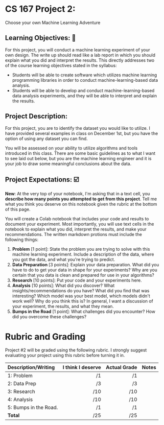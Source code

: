 # CS 167 Project 2: 
Choose your own Machine Learning Adventure

## Learning Objectives: 📝
For this project, you will conduct a machine learning experiment of your own design. The write up should read like a lab report in which you should explain what you did and interpret the results. This directly addresses two of the course learning objectives stated in the syllabus:
- Students will be able to create software which utilizes machine learning programming libraries in order to conduct machine-learning-based data analysis.
- Students will be able to develop and conduct machine-learning-based data analysis experiments, and they will be able to interpret and explain the results.

## Project Description: 
For this project, you are to identify the dataset you would like to utilize. I have provided several examples in class on December 1st, but you have the option of using any dataset you can find.

You will be assessed on your ability to utilize algorithms and tools introduced in this class. There are some basic guidelines as to what I want to see laid out below, but you are the machine learning engineer and it is your job to draw some meaningful conclusions about the data.

## Project Expectations: ☑️
**New**: At the very top of your notebook, I'm asking that in a text cell, you **describe how many points you attempted to get from this project**. Tell me what you think you deserve on this notebook given the rubric at the bottom of this page. 

You will create a Colab notebook that includes your code and results to document your experiment. Most importantly, you will use text cells in the notebook to explain what you did, interpret the results, and make your recommendations. The written markdown protions must include the following things:
1. **Problem** [1 point]: State the problem you are trying to solve with this machine learning experiment. Include a description of the data, where you got the data, and what you're trying to predict.
2.  **Data Preparation** [3 points]: Explain your data preparation. What did you have to do to get your data in shape for your experiments? Why are you certain that you data is clean and prepared for use in your algorithms? 
3.  **Research** [10 points]: Put your code and your experiments here.
4.  **Analysis** [10 points]: What did you discover? What insights/recommendations do you have? What did you find that was interesting? Which model was your best model, which models didn't work well? Why do you think this is? In general, I want a discussion of your experiment, the results, and what they mean.
5.  **Bumps in the Road** [1 point]: What challenges did you encounter? How did you overcome these challenges?

# Rubric and Grading
Project #2 will be graded using the following rubric. I strongly suggest evaluating your project using this rubric before turning it in.

| **Description/Writing**  |**I think I deserve** |**Actual Grade**|**Notes** |
| :------------------------------- | -------: | ----: |:---- |
| 1: Problem                       |        /1|       /1|    |
| 2: Data Prep                     |        /3|       /3|    | 
| 3: Research                      |       /10|      /10|    |
| 4: Analysis                      |       /10|      /10|    | 
| 5: Bumps in the Road.            |        /1|       /1|    |
| <b>Total                         |       /25|      /25|    </b>|
